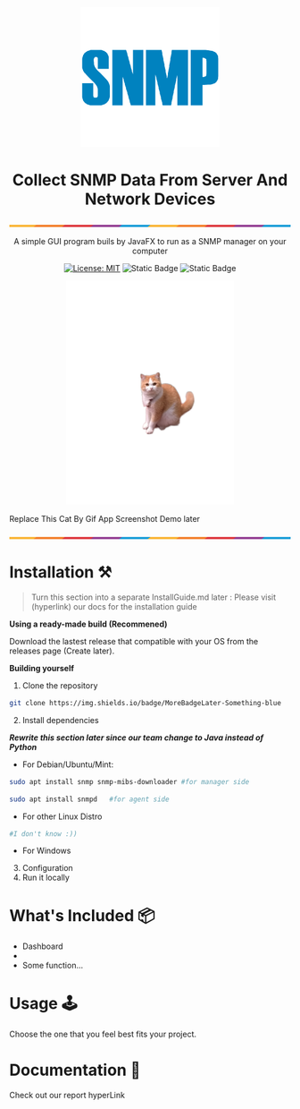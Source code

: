 <!-- Insert App Logo -->
<p align="center">
  <img src="Image/SNMP-Logo.webp" alt="Not Found Image" width=250>
</p>


<div align="center">

# Collect SNMP Data From Server And Network Devices

</div>

<p><img src="Image/ColorLine.png" alt="Not Found Image">  </p>


<p align="center">A simple GUI program buils by JavaFX to run as a SNMP manager on your computer</p>
<!-- Add some badges -->

<div align="center"> 

[![License: MIT](https://img.shields.io/badge/License-MIT-yellow.svg)](https://opensource.org/licenses/MIT)
![Static Badge](https://img.shields.io/badge/AddLater-SonarTest-green)
![Static Badge](https://img.shields.io/badge/Messenger-00B2FF?style=flat&logo=messenger&logoColor=white)


</div>


 
<!-- Screenshot of the app -->
<p align="center">
  <img src="Image/ScreenshotOfApp.png" alt="Not Found Image" width="300">
</p>
Replace This Cat By Gif App Screenshot Demo later

<p><img src="Image/ColorLine.png" alt="Not Found Image"> </P>

# Installation ⚒️

>Turn this section into a separate InstallGuide.md later : Please visit (hyperlink) our docs for the installation guide

**Using a ready-made build (Recommened)**

Download the lastest release that compatible with your OS from the releases page (Create later).

**Building yourself**

1. Clone the repository
```bash
git clone https://img.shields.io/badge/MoreBadgeLater-Something-blue
```
2. Install dependencies

***Rewrite this section later since our team change to Java instead of Python***

- For Debian/Ubuntu/Mint:

```bash
sudo apt install snmp snmp-mibs-downloader #for manager side
```
```bash
sudo apt install snmpd   #for agent side
```
- For other Linux Distro 
```bash
#I don't know :))
```
- For Windows

3. Configuration
4. Run it locally

# What's Included 📦

- Dashboard
- 
- Some function...



# Usage 🕹️


Choose the one that you feel best fits your project.

# Documentation 📜

Check out our report hyperLink


